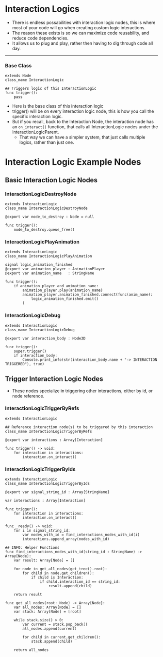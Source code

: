 # Interaction Logics
- There is endless possabilities with interaction logic nodes, this is where most of your code will go when creating custom logic interactions.
- The reason these exists is so we can maximize code reusability, and reduce code dependencies.
- It allows us to plug and play, rather then having to dig through code all day.

---

### Base Class
```gdscript
extends Node
class_name InteractionLogic

## Triggers logic of this InteractionLogic
func trigger():
	pass
```

- Here is the base class of this interaction logic
- trigger() will be on every interaction logic node, this is how you call the specific interaction logic.
- But if you recall, back to the Interaction Node, the interaction node has an `on_interact()` function, that calls all InteractionLogic nodes under the InteractionLogicParent.
    - That way we can have a simpler system, that just calls multiple logics, rather than just one.

# Interaction Logic Example Nodes

## Basic Interaction Logic Nodes

### InteractionLogicDestroyNode
```gdscript
extends InteractionLogic
class_name InteractionLogicDestroyNode

@export var node_to_destroy : Node = null

func trigger():
	node_to_destroy.queue_free()
```

### InteractionLogicPlayAnimation
```gdscript
extends InteractionLogic
class_name InteractionLogicPlayAnimation

signal logic_animation_finished
@export var animation_player : AnimationPlayer
@export var animation_name 	 : StringName

func trigger():
	if animation_player and animation_name:
		animation_player.play(animation_name)
		animation_player.animation_finished.connect(func(anim_name): 
			logic_animation_finished.emit()
		)
```

### InteractionLogicDebug
```gdscript
extends InteractionLogic
class_name InteractionLogicDebug

@export var interaction_body : Node3D

func trigger():
	super.trigger()
	if interaction_body:
		Console.print_info(str(interaction_body.name + "-> INTERACTION TRIGGERED"), true)
```

## Trigger Interaction Logic Nodes
- These nodes specialize in triggering other interactions, either by id, or node reference.

### InteractionLogicTriggerByRefs
```gdscript
extends InteractionLogic

## Reference interaction node(s) to be triggered by this interaction
class_name InteractionLogicTriggerByRefs

@export var interactions : Array[Interaction]

func trigger() -> void:
	for interaction in interactions:
		interaction.on_interact()
```

### InteractionLogicTriggerByIds
```gdscript
extends InteractionLogic
class_name InteractionLogicTriggerByIds

@export var signal_string_id : Array[StringName]

var interactions : Array[Interaction]

func trigger():
	for interaction in interactions:
		interaction.on_interact()

func _ready() -> void:
	for i in signal_string_id:
		var nodes_with_id = find_interactions_nodes_with_id(i)
		interactions.append_array(nodes_with_id)
		
## INFO: Helper Functions
func find_interactions_nodes_with_id(string_id : StringName) -> Array[Node]:
	var result: Array[Node] = []
	
	for node in get_all_nodes(get_tree().root):
		for child in node.get_children():
			if child is Interaction:
				if child.interaction_id == string_id:
					result.append(child)
				
	return result
	
func get_all_nodes(root: Node) -> Array[Node]:
	var all_nodes: Array[Node] = []
	var stack: Array[Node] = [root]
	
	while stack.size() > 0:
		var current = stack.pop_back()
		all_nodes.append(current)
		
		for child in current.get_children():
			stack.append(child)
	
	return all_nodes
```

